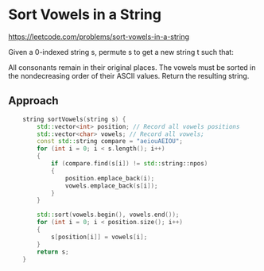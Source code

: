 # Sort Vowels in a String

https://leetcode.com/problems/sort-vowels-in-a-string

Given a 0-indexed string s, permute s to get a new string t such that:

All consonants remain in their original places.
The vowels must be sorted in the nondecreasing order of their ASCII values.
Return the resulting string.

## Approach 

``` C++
    string sortVowels(string s) {
        std::vector<int> position; // Record all vowels positions
        std::vector<char> vowels; // Record all vowels;
        const std::string compare = "aeiouAEIOU";
        for (int i = 0; i < s.length(); i++)
        {
            if (compare.find(s[i]) != std::string::npos)
            {
                position.emplace_back(i);
                vowels.emplace_back(s[i]);
            }
        }

        std::sort(vowels.begin(), vowels.end());
        for (int i = 0; i < position.size(); i++)
        {
            s[position[i]] = vowels[i];
        }
        return s;
    }
```